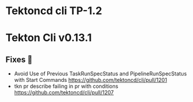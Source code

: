 # Tektoncd cli TP-1.2

# Tekton Cli v0.13.1

## Fixes :bug:
* Avoid Use of Previous TaskRunSpecStatus and PipelineRunSpecStatus with Start Commands https://github.com/tektoncd/cli/pull/1201
* tkn pr describe failing in pr with conditions https://github.com/tektoncd/cli/pull/1207

